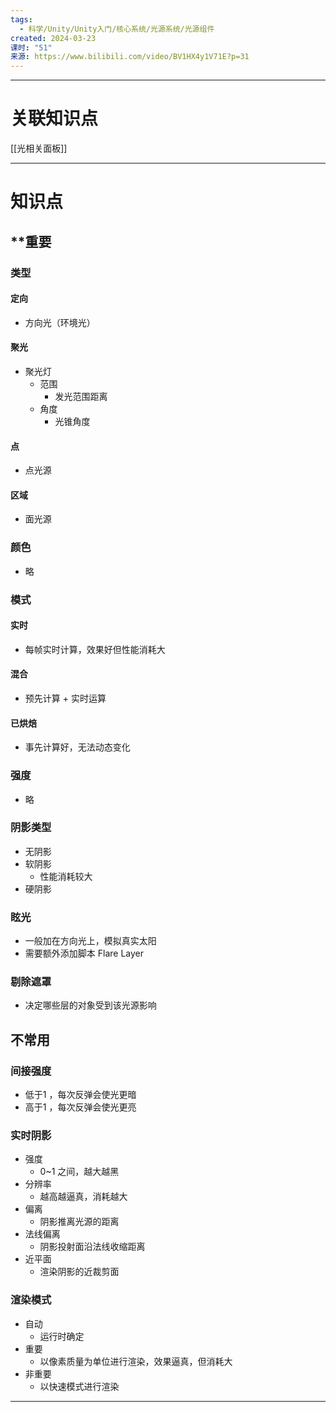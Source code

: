 ```yaml
---
tags:
  - 科学/Unity/Unity入门/核心系统/光源系统/光源组件
created: 2024-03-23
课时: "51"
来源: https://www.bilibili.com/video/BV1HX4y1V71E?p=31
---
```


---
# 关联知识点

[[光相关面板]]

---
# 知识点

## **重要

### 类型

#### 定向

- 方向光（环境光）
#### 聚光

- 聚光灯
	- 范围
		- 发光范围距离
	- 角度
		- 光锥角度
#### 点

- 点光源
#### 区域

- 面光源
### 颜色

- 略
### 模式

#### 实时

- 每帧实时计算，效果好但性能消耗大
#### 混合

- 预先计算 + 实时运算
#### 已烘焙

- 事先计算好，无法动态变化
### 强度

- 略
### 阴影类型

- 无阴影
- 软阴影
	- 性能消耗较大
- 硬阴影
### 眩光

- 一般加在方向光上，模拟真实太阳
- 需要额外添加脚本 Flare Layer
### 剔除遮罩

- 决定哪些层的对象受到该光源影响
## 不常用

### 间接强度

- 低于1 ，每次反弹会使光更暗
- 高于1 ，每次反弹会使光更亮
### 实时阴影

- 强度
	- 0~1 之间，越大越黑
- 分辨率
	- 越高越逼真，消耗越大
- 偏离
	- 阴影推离光源的距离
- 法线偏离
	- 阴影投射面沿法线收缩距离
- 近平面
	- 渲染阴影的近裁剪面
### 渲染模式
- 自动
	- 运行时确定
- 重要
	- 以像素质量为单位进行渲染，效果逼真，但消耗大
- 非重要
	- 以快速模式进行渲染

---


